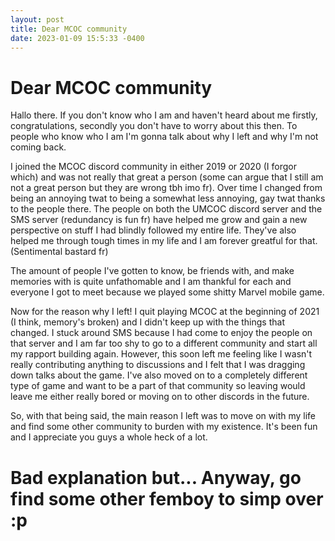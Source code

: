 ```yaml
---
layout: post
title: Dear MCOC community
date: 2023-01-09 15:5:33 -0400
---
```


# Dear MCOC community
Hallo there. If you don't know who I am and haven't heard about me firstly, congratulations, secondly you don't have to worry about this then. To people who know who I am I'm gonna talk about why I left and why I'm not coming back.

I joined the MCOC discord community in either 2019 or 2020 (I forgor which) and was not really that great a person (some can argue that I still am not a great person but they are wrong tbh imo fr). Over time I changed from being an annoying twat to being a somewhat less annoying, gay twat thanks to the people there. The people on both the UMCOC discord server and the SMS server (redundancy is fun fr) have helped me grow and gain a new perspective on stuff I had blindly followed my entire life. They've also helped me through tough times in my life and I am forever greatful for that. (Sentimental bastard fr)

The amount of people I've gotten to know, be friends with, and make memories with is quite unfathomable and I am thankful for each and everyone I got to meet because we played some shitty Marvel mobile game.

Now for the reason why I left!
I quit playing MCOC at the beginning of 2021 (I think, memory's broken) and I didn't keep up with the things that changed. I stuck around SMS because I had come to enjoy the people on that server and I am far too shy to go to a different community and start all my rapport building again. However, this soon left me feeling like I wasn't really contributing anything to discussions and I felt that I was dragging down talks about the game. I've also moved on to a completely different type of game and want to be a part of that community so leaving would leave me either really bored or moving on to other discords in the future.

So, with that being said, the main reason I left was to move on with my life and find some other community to burden with my existence. It's been fun and I appreciate you guys a whole heck of a lot.

# Bad explanation but... Anyway, go find some other femboy to simp over :p

<script src="https://utteranc.es/client.js"
        repo="Just-Jojo/Just-Jojo.github.io"
        issue-term="pathname"
        label="Comments"
        theme="github-light"
        crossorigin="anonymous"
        async>
</script>